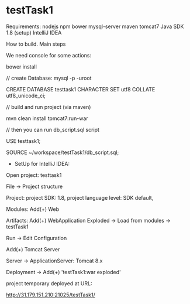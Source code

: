 # testTask1

Requirements:
nodejs
npm
bower
mysql-server
maven
tomcat7
Java SDK 1.8
(setup) IntelliJ IDEA

How to build. Main steps

We need console for some actions:

bower install

// create Database: mysql -p -uroot

CREATE DATABASE testtask1 CHARACTER SET utf8 COLLATE utf8_unicode_ci;

// build and run project (via maven)

mvn clean install tomcat7:run-war

// then you can run db_script.sql script

USE testtask1;

SOURCE ~/workspace/testTask1/db_script.sql;



- SetUp for IntelliJ IDEA:

Open project: testtask1

File -> Project structure

Project:
project SDK: 1.8,
project language level: SDK default,

Modules: Add(+) Web

Artifacts: Add(+) WebApplication Exploded -> Load from modules -> testTask1

Run -> Edit Configuration

Add(+) Tomcat Server

Server -> ApplicationServer: Tomcat 8.x

Deployment -> Add(+) 'testTask1:war exploded'



project temporary deployed at URL:

http://31.179.151.210:21025/testTask1/
